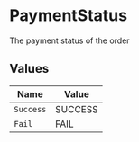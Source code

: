 # PaymentStatus

The payment status of the order


## Values

| Name      | Value     |
| --------- | --------- |
| `Success` | SUCCESS   |
| `Fail`    | FAIL      |